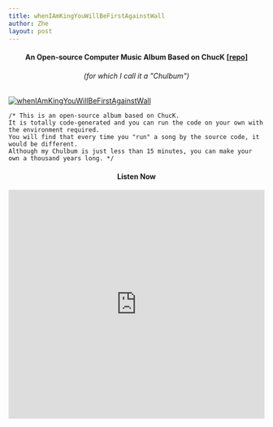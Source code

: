 ```yaml
---
title: whenIAmKingYouWillBeFirstAgainstWall
author: Zhe
layout: post
---
```

<h4 align="center">An Open-source Computer Music Album Based on ChucK<strong> <a href="https://github.com/paranoid2droid/whenIAmKingYouWillBeFirstAgainstWall" target="_blank">[repo]</a></strong></h4>
<h6 align="center">(for which I call it a "Chulbum")</h6>

<a href="https://theartifactsofripples.bandcamp.com/album/wheniamkingyouwillbefirstagainstwall" target="_blank" class="image half"><img src="../../../img/wheniamkingyouwillbefirstagainstwall.png" alt="whenIAmKingYouWillBeFirstAgainstWall" /></a>

<pre><code>/* This is an open-source album based on ChucK. <br />It is totally code-generated and you can run the code on your own with the environment required. <br />You will find that every time you "run" a song by the source code, it would be different. <br />Although my Chulbum is just less than 15 minutes, you can make your own a thousand years long. */</code></pre>

<h4 align="center">Listen Now</h4>

<iframe width="100%" height="450" scrolling="no" frameborder="no" allow="autoplay" src="https://w.soundcloud.com/player/?url=https%3A//api.soundcloud.com/playlists/908397286&color=%231c242d&auto_play=false&hide_related=false&show_comments=true&show_user=true&show_reposts=false&show_teaser=true"></iframe>